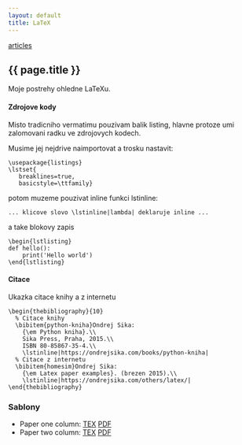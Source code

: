 ```yaml
---
layout: default
title: LaTeX
---
```


[articles](..)

## {{ page.title }}

Moje postrehy ohledne LaTeXu.


#### Zdrojove kody

Misto tradicniho vermatimu pouzivam balik listing, hlavne protoze umi zalomovani radku ve zdrojovych kodech.

Musime jej nejdrive naimportovat a trosku nastavit:

```
\usepackage{listings}
\lstset{
   breaklines=true,
   basicstyle=\ttfamily}
```

potom muzeme pouzivat inline funkci lstinline:

```
... klicove slovo \lstinline|lambda| deklaruje inline ...
```

a take blokovy zapis

```
\begin{lstlisting}
def hello():
    print('Hello world')
\end{lstlisting}
```

#### Citace

Ukazka citace knihy a z internetu

```
\begin{thebibliography}{10}
  % Citace knihy
  \bibitem{python-kniha}Ondrej Sika:
    {\em Python kniha}.\\
    Sika Press, Praha, 2015.\\
    ISBN 80-85867-35-4.\\
    \lstinline|https://ondrejsika.com/books/python-kniha|
  % Citace z internetu
  \bibitem{homesim}Ondrej Sika:
    {\em Latex paper examples}. (brezen 2015).\\
    \lstinline|https://ondrejsika.com/others/latex/|
\end{thebibliography}
```

### Sablony

* Paper one column: [TEX](/static/content/latex/templates/paper1.tex) [PDF](/static/content/latex/templates/paper1.pdf)
* Paper two column: [TEX](/static/content/latex/templates/paper2.tex) [PDF](/static/content/latex/templates/paper2.pdf)


